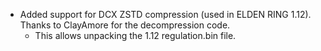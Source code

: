 * Added support for DCX ZSTD compression (used in ELDEN RING 1.12). Thanks to ClayAmore for the decompression code.
    * This allows unpacking the 1.12 regulation.bin file.

